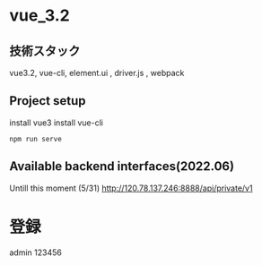 # vue_3.2
## 技術スタック
vue3.2, vue-cli, element.ui , driver.js , webpack

## Project setup

install vue3
install vue-cli

```
npm run serve
```
## Available backend interfaces(2022.06)

Untill this moment (5/31)
http://120.78.137.246:8888/api/private/v1

# 登録
admin
123456
